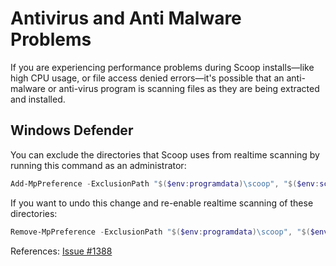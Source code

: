 # Antivirus and Anti Malware Problems

If you are experiencing performance problems during Scoop installs—like high CPU usage, or file access denied errors—it's possible that an anti-malware or anti-virus program is scanning files as they are being extracted and installed.

## Windows Defender

You can exclude the directories that Scoop uses from realtime scanning by running this command as an administrator:

```powershell
Add-MpPreference -ExclusionPath "$($env:programdata)\scoop", "$($env:scoop)"
```

If you want to undo this change and re-enable realtime scanning of these directories:

```powershell
Remove-MpPreference -ExclusionPath "$($env:programdata)\scoop", "$($env:scoop)"
```

References:
[Issue #1388](https://github.com/lukesampson/scoop/issues/1388)
